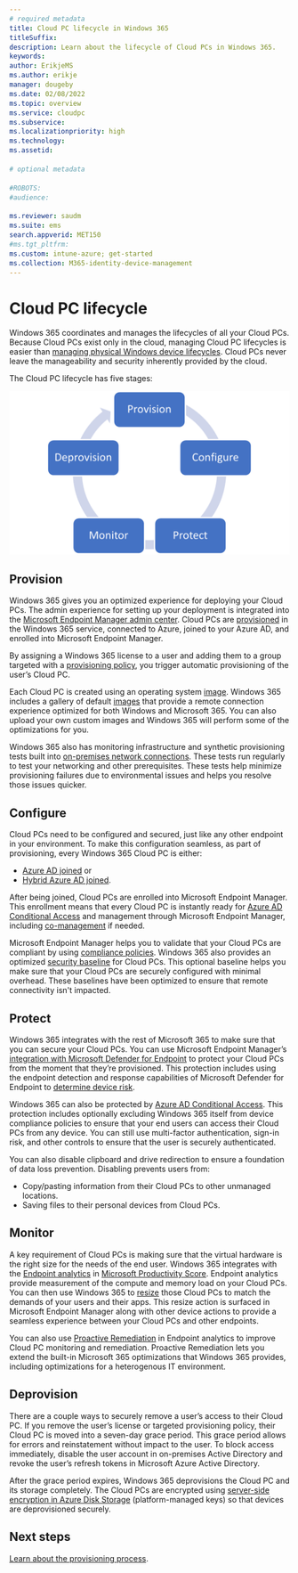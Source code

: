 ```yaml
---
# required metadata
title: Cloud PC lifecycle in Windows 365
titleSuffix:
description: Learn about the lifecycle of Cloud PCs in Windows 365.
keywords:
author: ErikjeMS  
ms.author: erikje
manager: dougeby
ms.date: 02/08/2022
ms.topic: overview
ms.service: cloudpc
ms.subservice:
ms.localizationpriority: high
ms.technology:
ms.assetid: 

# optional metadata

#ROBOTS:
#audience:

ms.reviewer: saudm
ms.suite: ems
search.appverid: MET150
#ms.tgt_pltfrm:
ms.custom: intune-azure; get-started
ms.collection: M365-identity-device-management
---
```


# Cloud PC lifecycle

Windows 365 coordinates and manages the lifecycles of all your Cloud PCs. Because Cloud PCs exist only in the cloud, managing Cloud PC lifecycles is easier than [managing physical Windows device lifecycles](/mem/intune/fundamentals/device-lifecycle). Cloud PCs never leave the manageability and security inherently provided by the cloud.

The Cloud PC lifecycle has five stages:

![Cloud PC lifecycle stages.](./media/lifecycle/lifecycle-stages.png)

## Provision

Windows 365 gives you an optimized experience for deploying your Cloud PCs. The admin experience for setting up your deployment is integrated into the [Microsoft Endpoint Manager admin center](https://go.microsoft.com/fwlink/?linkid=2109431). Cloud PCs are [provisioned](provisioning.md) in the Windows 365 service, connected to Azure, joined to your Azure AD, and enrolled into Microsoft Endpoint Manager.

By assigning a Windows 365 license to a user and adding them to a group targeted with a [provisioning policy](provisioning.md), you trigger automatic provisioning of the user’s Cloud PC.

Each Cloud PC is created using an operating system [image](device-images.md). Windows 365 includes a gallery of default [images](device-images.md) that provide a remote connection experience optimized for both Windows and Microsoft 365. You can also upload your own custom images and Windows 365 will perform some of the optimizations for you.

Windows 365 also has monitoring infrastructure and synthetic provisioning tests built into [on-premises network connections](on-premises-network-connections.md). These tests run regularly to test your networking and other prerequisites. These tests help minimize provisioning failures due to environmental issues and helps you resolve those issues quicker.

## Configure

Cloud PCs need to be configured and secured, just like any other endpoint in your environment. To make this configuration seamless, as part of provisioning, every Windows 365 Cloud PC is either:

- [Azure AD joined](/azure/active-directory/devices/concept-azure-ad-join) or
- [Hybrid Azure AD joined](/azure/active-directory/devices/concept-azure-ad-join-hybrid).

 After being joined, Cloud PCs are enrolled into Microsoft Endpoint Manager. This enrollment means that every Cloud PC is instantly ready for [Azure AD Conditional Access](/azure/active-directory/conditional-access/overview) and management through Microsoft Endpoint Manager, including [co-management](/mem/configmgr/comanage/overview) if needed.

Microsoft Endpoint Manager helps you to validate that your Cloud PCs are compliant by using [compliance policies](/mem/intune/protect/device-compliance-get-started). Windows 365 also provides an optimized [security baseline](/mem/intune/protect/security-baselines) for Cloud PCs. This optional baseline helps you make sure that your Cloud PCs are securely configured with minimal overhead. These baselines have been optimized to ensure that remote connectivity isn't impacted.

## Protect

Windows 365 integrates with the rest of Microsoft 365 to make sure that you can secure your Cloud PCs. You can use Microsoft Endpoint Manager’s [integration with Microsoft Defender for Endpoint](/mem/intune/protect/advanced-threat-protection) to protect your Cloud PCs from the moment that they’re provisioned. This protection includes using the endpoint detection and response capabilities of Microsoft Defender for Endpoint to [determine device risk](/mem/intune/protect/advanced-threat-protection-configure#create-and-assign-compliance-policy-to-set-device-risk-level).

Windows 365 can also be protected by [Azure AD Conditional Access](/azure/active-directory/conditional-access/overview). This protection includes optionally excluding Windows 365 itself from device compliance policies to ensure that your end users can access their Cloud PCs from any device. You can still use multi-factor authentication, sign-in risk, and other controls to ensure that the user is securely authenticated.

You can also disable clipboard and drive redirection to ensure a foundation of data loss prevention. Disabling prevents users from:

- Copy/pasting information from their Cloud PCs to other unmanaged locations.
- Saving files to their personal devices from Cloud PCs.

## Monitor

A key requirement of Cloud PCs is making sure that the virtual hardware is the right size for the needs of the end user. Windows 365 integrates with the [Endpoint analytics](/mem/analytics/overview) in [Microsoft Productivity Score](/microsoft-365/admin/productivity/productivity-score). Endpoint analytics provide measurement of the compute and memory load on your Cloud PCs. You can then use Windows 365 to [resize](resize-cloud-pc.md) those Cloud PCs to match the demands of your users and their apps. This resize action is surfaced in Microsoft Endpoint Manager along with other device actions to provide a seamless experience between your Cloud PCs and other endpoints.

You can also use [Proactive Remediation](/mem/analytics/proactive-remediations) in Endpoint analytics to improve Cloud PC monitoring and remediation. Proactive Remediation lets you extend the built-in Microsoft 365 optimizations that Windows 365 provides, including optimizations for a heterogenous IT environment.

## Deprovision

There are a couple ways to securely remove a user’s access to their Cloud PC. If you remove the user’s license or targeted provisioning policy, their Cloud PC is moved into a seven-day grace period. This grace period allows for errors and reinstatement without impact to the user. To block access immediately, disable the user account in on-premises Active Directory and revoke the user’s refresh tokens in Microsoft Azure Active Directory.

After the grace period expires, Windows 365 deprovisions the Cloud PC and its storage completely. The Cloud PCs are encrypted using [server-side encryption in Azure Disk Storage](/azure/virtual-machines/disk-encryption) (platform-managed keys) so that devices are deprovisioned securely.

<!-- ########################## -->
## Next steps

[Learn about the provisioning process](provisioning.md).

